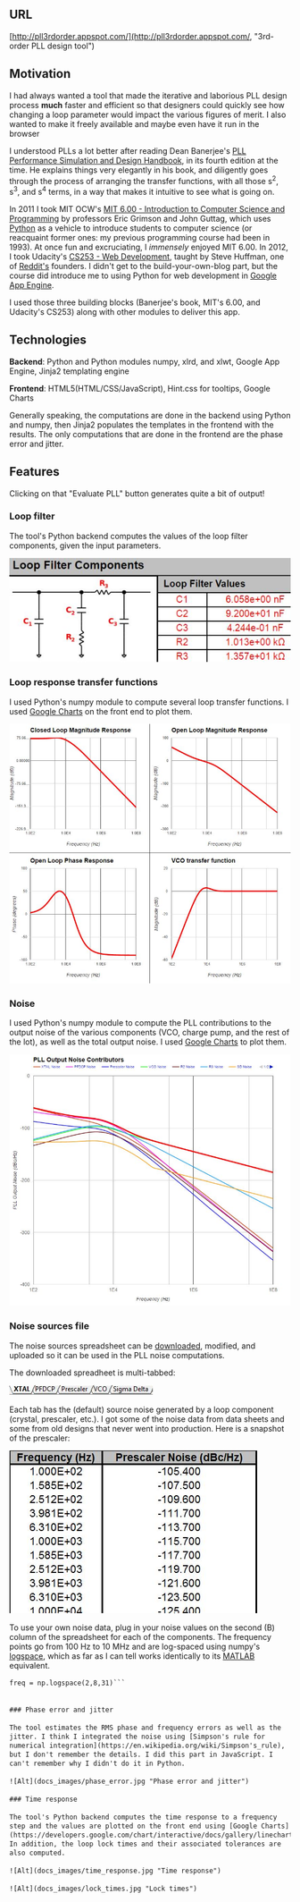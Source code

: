 ## URL
[http://pll3rdorder.appspot.com/](http://pll3rdorder.appspot.com/, "3rd-order PLL design tool")

## Motivation

I had always wanted a tool that made the iterative and laborious PLL design process **much** faster and efficient so that designers could quickly see how changing a loop parameter would impact the various figures of merit. I also wanted to make it freely available and maybe even have it run in the browser

I understood PLLs a lot better after reading Dean Banerjee's [PLL Performance Simulation and Design Handbook](http://www.ti.com/tool/pll_book), in its fourth edition at the time. He explains things very elegantly in his book, and diligently goes through the process of arranging the transfer functions, with all those s<sup>2</sup>, s<sup>3</sup>, and s<sup>4</sup> terms, in a way that makes it intuitive to see what is going on.

In 2011 I took MIT OCW's [MIT 6.00 - Introduction to Computer Science and Programming](https://ocw.mit.edu/courses/electrical-engineering-and-computer-science/6-00-introduction-to-computer-science-and-programming-fall-2008/) by professors Eric Grimson and John Guttag, which uses [Python](http://www.python.org) as a vehicle to introduce students to computer science (or reacquaint former ones: my previous programming course had been in 1993). At once fun and excruciating, I *immensely* enjoyed MIT 6.00. In 2012, I took Udacity's [CS253 - Web Development](https://www.udacity.com/course/web-development--cs253), taught by Steve Huffman, one of [Reddit's](https://www.reddit.com/) founders. I didn't get to the build-your-own-blog part, but the course did introduce me to using Python for web development in [Google App Engine](https://cloud.google.com/appengine/).

I used those three building blocks (Banerjee's book, MIT's 6.00, and Udacity's CS253) along with other modules to deliver this app.

## Technologies

**Backend**: Python and Python modules numpy, xlrd, and xlwt, Google App Engine, Jinja2 templating engine

**Frontend**: HTML5(HTML/CSS/JavaScript), Hint.css for tooltips, Google Charts

Generally speaking, the computations are done in the backend using Python and numpy, then Jinja2 populates the templates in the frontend with the results. The only computations that are done in the frontend are the phase error and jitter.

## Features

Clicking on that "Evaluate PLL" button generates quite a bit of output!

### Loop filter
The tool's Python backend computes the values of the loop filter components, given the input parameters.

![Alt](./docs_images/loop_filter.jpg?raw=true "Loop Filter")


### Loop response transfer functions
I used Python's numpy module to compute several loop transfer functions. I used [Google Charts](https://developers.google.com/chart/interactive/docs/gallery/linechart) on the front end to plot them.

![Alt](docs_images/loop_response.jpg "Loop response")


### Noise
I used Python's numpy module to compute the PLL contributions to the output noise of the various components (VCO, charge pump, and the rest of the lot), as well as the total output noise. I used [Google Charts](https://developers.google.com/chart/interactive/docs/gallery/linechart) to plot them.

![Alt](docs_images/noise.jpg "PLL noise")

### Noise sources file
The noise sources spreadsheet can be [downloaded](http://localhost:10080/download/noiseSources), modified, and uploaded so it can be used in the PLL noise computations.

The downloaded spreadheet is multi-tabbed:

![Alt](docs_images/noise_sources_multi-tabbed.jpg "Noise sources tabs")

Each tab has the (default) source noise generated by a loop component (crystal, prescaler, etc.). I got some of the noise data from data sheets and some from old designs that never went into production. Here is a snapshot of the prescaler:

![Alt](docs_images/noise_sources_prescaler.jpg "Noise sources prescaler tab")

To use your own noise data, plug in your noise values on the second (B) column of the spreadsheet for each of the components. The frequency points go from 100 Hz to 10 MHz and are log-spaced using numpy's [logspace](https://docs.scipy.org/doc/numpy-1.10.0/reference/generated/numpy.logspace.html), which as far as I can tell works identically to its [MATLAB](https://www.mathworks.com/help/matlab/ref/logspace.html) equivalent.

```import numpy as np
freq = np.logspace(2,8,31)```


### Phase error and jitter

The tool estimates the RMS phase and frequency errors as well as the jitter. I think I integrated the noise using [Simpson's rule for numerical integration](https://en.wikipedia.org/wiki/Simpson's_rule), but I don't remember the details. I did this part in JavaScript. I can't remember why I didn't do it in Python.

![Alt](docs_images/phase_error.jpg "Phase error and jitter")

### Time response

The tool's Python backend computes the time response to a frequency step and the values are plotted on the front end using [Google Charts](https://developers.google.com/chart/interactive/docs/gallery/linechart). In addition, the loop lock times and their associated tolerances are also computed.

![Alt](docs_images/time_response.jpg "Time response")

![Alt](docs_images/lock_times.jpg "Lock times")
